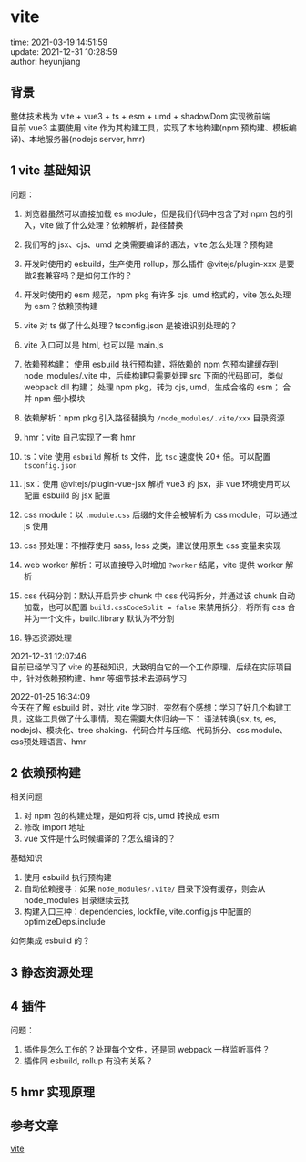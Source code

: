 # vite

time: 2021-03-19 14:51:59  
update: 2021-12-31 10:28:59  
author: heyunjiang

## 背景

整体技术栈为 vite + vue3 + ts + esm + umd + shadowDom 实现微前端  
目前 vue3 主要使用 vite 作为其构建工具，实现了本地构建(npm 预构建、模板编译)、本地服务器(nodejs server, hmr)

## 1 vite 基础知识

问题：  
1. 浏览器虽然可以直接加载 es module，但是我们代码中包含了对 npm 包的引入，vite 做了什么处理？依赖解析，路径替换
2. 我们写的 jsx、cjs、umd 之类需要编译的语法，vite 怎么处理？预构建
3. 开发时使用的 esbuild，生产使用 rollup，那么插件 @vitejs/plugin-xxx 是要做2套兼容吗？是如何工作的？
4. 开发时使用的 esm 规范，npm pkg 有许多 cjs, umd 格式的，vite 怎么处理为 esm？依赖预构建
5. vite 对 ts 做了什么处理？tsconfig.json 是被谁识别处理的？

1. vite 入口可以是 html, 也可以是 main.js
2. 依赖预构建：
使用 esbuild 执行预构建，将依赖的 npm 包预构建缓存到 node_modules/.vite 中，后续构建只需要处理 src 下面的代码即可，类似 webpack dll 构建；
处理 npm pkg，转为 cjs, umd，生成合格的 esm；
合并 npm 细小模块
3. 依赖解析：npm pkg 引入路径替换为 `/node_modules/.vite/xxx` 目录资源
4. hmr：vite 自己实现了一套 hmr
5. ts：vite 使用 `esbuild` 解析 ts 文件，比 `tsc` 速度快 20+ 倍。可以配置 `tsconfig.json`
6. jsx：使用 @vitejs/plugin-vue-jsx 解析 vue3 的 jsx，非 vue 环境使用可以配置 esbuild 的 jsx 配置
7. css module：以 `.module.css` 后缀的文件会被解析为 css module，可以通过 js 使用
8. css 预处理：不推荐使用 sass, less 之类，建议使用原生 css 变量来实现
9. web worker 解析：可以直接导入时增加 `?worker` 结尾，vite 提供 worker 解析
10. css 代码分割：默认开启异步 chunk 中 css 代码拆分，并通过该 chunk 自动加载，也可以配置 `build.cssCodeSplit = false` 来禁用拆分，将所有 css 合并为一个文件，build.library 默认为不分割
11. 静态资源处理

2021-12-31 12:07:46  
目前已经学习了 vite 的基础知识，大致明白它的一个工作原理，后续在实际项目中，针对依赖预构建、hmr 等细节技术去源码学习

2022-01-25 16:34:09  
今天在了解 esbuild 时，对比 vite 学习时，突然有个感想：学习了好几个构建工具，这些工具做了什么事情，现在需要大体归纳一下：
语法转换(jsx, ts, es, nodejs)、模块化、tree shaking、代码合并与压缩、代码拆分、css module、css预处理语言、hmr

## 2 依赖预构建

相关问题  
1. 对 npm 包的构建处理，是如何将 cjs, umd 转换成 esm
2. 修改 import 地址
3. vue 文件是什么时候编译的？怎么编译的？

基础知识  
1. 使用 esbuild 执行预构建
2. 自动依赖搜寻：如果 `node_modules/.vite/` 目录下没有缓存，则会从 node_modules 目录继续去找
3. 构建入口三种：dependencies, lockfile, vite.config.js 中配置的 optimizeDeps.include

如何集成 esbuild 的？

## 3 静态资源处理

## 4 插件

问题：  
1. 插件是怎么工作的？处理每个文件，还是同 webpack 一样监听事件？
2. 插件同 esbuild, rollup 有没有关系？

## 5 hmr 实现原理

## 参考文章

[vite](https://vitejs.bootcss.com/guide/why.html)
